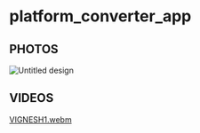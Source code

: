 # platform_converter_app


## PHOTOS
![Untitled design](https://github.com/user-attachments/assets/eb6548ec-5a3e-4030-b12b-752f177ece64)

## VIDEOS

[VIGNESH1.webm](https://github.com/user-attachments/assets/9a3d63f4-a171-4e1c-abfe-452d91e685d9)



